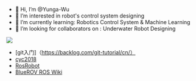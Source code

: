 - 👋 Hi, I’m @Yunga-Wu
- 👀 I’m interested in robot's control system designing
- 🌱 I’m currently learning: Robotics Control System & Machine Learning
- 💞️ I’m looking for collaborators on : Underwater Robot Designing

![](https://img.shields.io/badge/%E6%95%88%E7%8E%87%E5%B7%A5%E5%85%B7-VS%20Code-blue)  

- [git入门]（https://backlog.com/git-tutorial/cn/）
- [cyc2018](http://www.cyc2018.xyz/)
- [RosRobot](http://huanyu-robot.uicp.hk/)
- [BlueROV ROS Wiki](http://wiki.ros.org/Robots/BlueROV)



<!---
Yunga-Wu/Yunga-Wu is a ✨ special ✨ repository because its `README.md` (this file) appears on your GitHub profile.
You can click the Preview link to take a look at your changes.
--->
